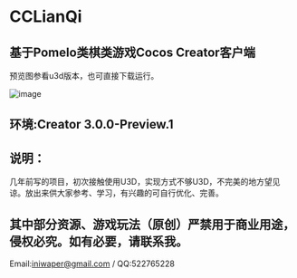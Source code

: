 # CCLianQi
基于Pomelo类棋类游戏Cocos Creator客户端
----
预览图参看u3d版本，也可直接下载运行。

![image](https://github.com/iniwap/CCLianQiClient/blob/main/screenshots/1.jpg)

环境:Creator 3.0.0-Preview.1 
---
说明：
---
几年前写的项目，初次接触使用U3D，实现方式不够U3D，不完美的地方望见谅。放出来供大家参考、学习，有兴趣的可自行优化、完善。

其中部分资源、游戏玩法（原创）严禁用于商业用途，侵权必究。如有必要，请联系我。
---
Email:iniwaper@gmail.com / QQ:522765228  
